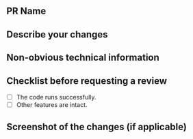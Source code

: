 ## PR Name


## Describe your changes


## Non-obvious technical information


## Checklist before requesting a review
- [ ] The code runs successfully.
- [ ] Other features are intact.

## Screenshot of the changes (if applicable)
